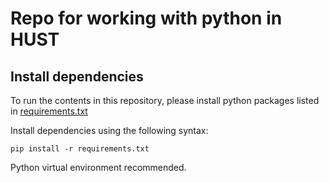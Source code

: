 # Repo for working with python in HUST

## Install dependencies

To run the contents in this repository, please install python packages listed in [requirements.txt](/requirements.txt)

Install dependencies using the following syntax:
```
pip install -r requirements.txt
```
Python virtual environment recommended.